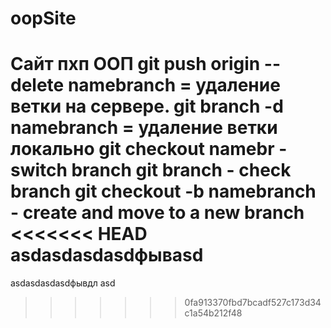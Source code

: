 # oopSite
Сайт пхп ООП
git push origin --delete namebranch = удаление ветки на сервере. 
git branch -d namebranch = удаление ветки локально 
git checkout namebr - switch branch
git branch - check branch
git checkout -b namebranch - create and move to a new branch
<<<<<<< HEAD
asdasdasdasdфывasd
=======
asdasdasdasdфывдл
asd
>>>>>>> 0fa913370fbd7bcadf527c173d34c1a54b212f48
